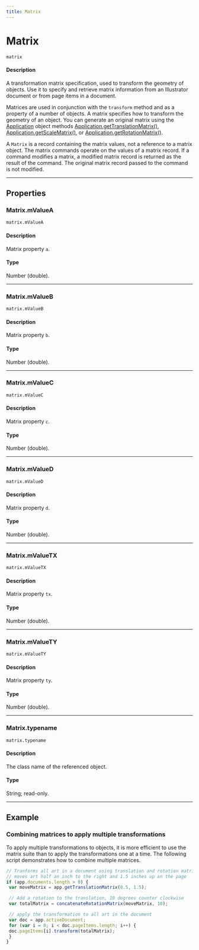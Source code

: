 ```yaml
---
title: Matrix
---
```

# Matrix

`matrix`

#### Description

A transformation matrix specification, used to transform the geometry of objects. Use it to specify and retrieve matrix information from an Illustrator document or from page items in a document.

Matrices are used in conjunction with the `transform` method and as a property of a number of objects. A matrix specifies how to transform the geometry of an object. You can generate an original matrix using the [Application](.././Application) object methods [Application.getTranslationMatrix()](../application#applicationgettranslationmatrix), [Application.getScaleMatrix()](../application#applicationgetscalematrix), or [Application.getRotationMatrix()](../application#applicationgetrotationmatrix).

A `Matrix` is a record containing the matrix values, not a reference to a matrix object. The matrix commands operate on the values of a matrix record. If a command modifies a matrix, a modified matrix record is returned as the result of the command. The original matrix record passed to the command is not modified.

---

## Properties

### Matrix.mValueA

`matrix.mValueA`

#### Description

Matrix property `a`.

#### Type

Number (double).

---

### Matrix.mValueB

`matrix.mValueB`

#### Description

Matrix property `b`.

#### Type

Number (double).

---

### Matrix.mValueC

`matrix.mValueC`

#### Description

Matrix property `c`.

#### Type

Number (double).

---

### Matrix.mValueD

`matrix.mValueD`

#### Description

Matrix property `d`.

#### Type

Number (double).

---

### Matrix.mValueTX

`matrix.mValueTX`

#### Description

Matrix property `tx`.

#### Type

Number (double).

---

### Matrix.mValueTY

`matrix.mValueTY`

#### Description

Matrix property `ty`.

#### Type

Number (double).

---

### Matrix.typename

`matrix.typename`

#### Description

The class name of the referenced object.

#### Type

String; read-only.

---

## Example

### Combining matrices to apply multiple transformations

To apply multiple transformations to objects, it is more efficient to use the matrix suite than to apply the transformations one at a time. The following script demonstrates how to combine multiple matrices.

```javascript
// Tranforms all art in a document using translation and rotation matrices,
// moves art half an inch to the right and 1.5 inches up on the page
if (app.documents.length > 0) {
 var moveMatrix = app.getTranslationMatrix(0.5, 1.5);

 // Add a rotation to the translation, 10 degrees counter clockwise
 var totalMatrix = concatenateRotationMatrix(moveMatrix, 10);

 // apply the transformation to all art in the document
 var doc = app.activeDocument;
 for (var i = 0; i < doc.pageItems.length; i++) {
 doc.pageItems[i].transform(totalMatrix);
 }
}
```

